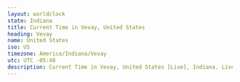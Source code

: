 ```yaml
---
layout: worldclock
state: Indiana
title: Current Time in Vevay, United States
heading: Vevay
name: United States
iso: US
timezone: America/Indiana/Vevay
utc: UTC -05:40
description: Current Time in Vevay, United States [Live], Indiana. Live update now time in Vevay, timezone America/Indiana/Vevay, UTC -05:40, Country ISO code & Current Local Time.
---
```


